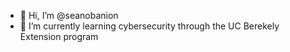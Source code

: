 - 👋 Hi, I’m @seanobanion
- 🌱 I’m currently learning cybersecurity through the UC Berekely Extension program

<!---
seanobanion/seanobanion is a ✨ special ✨ repository because its `README.md` (this file) appears on your GitHub profile.
You can click the Preview link to take a look at your changes.
--->
